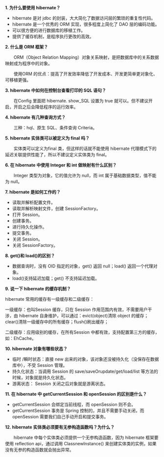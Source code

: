 **1. 为什么要使用 hibernate？**

* hibernate 是对 jdbc 的封装，大大简化了数据访问层的繁琐的重复性代码。
* hibernate 是一个优秀的 ORM 实现，很多程度上简化了 DAO 层的编码功能。
* 可以很方便的进行数据库的移植工作。
* 提供了缓存机制，是程序执行更改的高效。

**2. 什么是 ORM 框架？**

　　ORM（Object Relation Mapping）对象关系映射，是把数据库中的关系数据映射成为程序中的对象。

　　使用ORM 的优点：提高了开发效率降低了开发成本、开发更简单更对象化、可移植更强。

**3. hibernate 中如何在控制台查看打印的 SQL 语句？**

　　在Config 里面把 hibernate. show\_SQL 设置为 true 就可以。但不建议开启，开启之后会降低程序的运行效率。

**4. hibernate 有几种查询方式？**

　　三种：hql、原生 SQL、条件查询 Criteria。

**5. hibernate 实体类可以被定义为 final 吗？**

　　实体类可以定义为final 类，但这样的话就不能使用 hibernate 代理模式下的延迟关联提供性能了，所以不建议定义实体类为 final。

**6. 在 hibernate 中使用 Integer 和 int 做映射有什么区别？**

　　Integer 类型为对象，它的值允许为 null，而 int 属于基础数据类型，值不能为 null。

**7. hibernate 是如何工作的？**

* 读取并解析配置文件。
* 读取并解析映射文件，创建
  SessionFactory。
* 打开
  Session。
* 创建事务。
* 进行持久化操作。
* 提交事务。
* 关闭
  Session。
* 关闭
  SessionFactory。

**8. get\(\)和 load\(\)的区别？**

* 数据查询时，没有
  OID 指定的对象，get\(\) 返回 null；load\(\) 返回一个代理对象。
* load\(\)支持延迟加载；get\(\) 不支持延迟加载。

**9. 说一下 hibernate 的缓存机制？**

hibernate 常用的缓存有一级缓存和二级缓存：

一级缓存：也叫Session 缓存，只在 Session 作用范围内有效，不需要用户干涉，由 hibernate 自身维护，可以通过：evict\(object\)清除 object 的缓存；clear\(\)清除一级缓存中的所有缓存；flush\(\)刷出缓存；

二级缓存：应用级别的缓存，在所有Session 中都有效，支持配置第三方的缓存，如：EhCache。

**10. hibernate 对象有哪些状态？**

* 临时
  /瞬时状态：直接 new 出来的对象，该对象还没被持久化（没保存在数据库中），不受 Session 管理。
* 持久化状态：当调用
  Session 的 save/saveOrupdate/get/load/list 等方法的时候，对象就是持久化状态。
* 游离状态：
  Session 关闭之后对象就是游离状态。

**11. 在 hibernate 中 getCurrentSession 和 openSession 的区别是什么？**

* getCurrentSession 会绑定当前线程，而 openSession 则不会。
* getCurrentSession 事务是 Spring 控制的，并且不需要手动关闭，而 openSession 需要我们自己手动开启和提交事务。

**12. hibernate 实体类必须要有无参构造函数吗？为什么？**

　　hibernate 中每个实体类必须提供一个无参构造函数，因为 hibernate 框架要使用 reflection api，通过调用 ClassnewInstance\(\) 来创建实体类的实例，如果没有无参的构造函数就会抛出异常。

